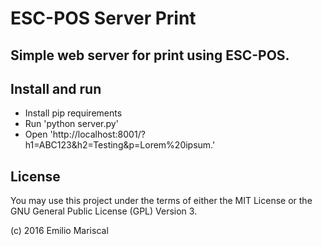 # ESC-POS Server Print

## Simple web server for print using ESC-POS.

## Install and run

* Install pip requirements
* Run 'python server.py'
* Open 'http://localhost:8001/?h1=ABC123&h2=Testing&p=Lorem%20ipsum.'

## License

You may use this project under the terms of either the MIT License or the GNU General Public License (GPL) Version 3.

(c) 2016 Emilio Mariscal
